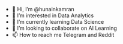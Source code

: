 - 👋 Hi, I’m @hunainkamran
- 👀 I’m interested in Data Analytics
- 🌱 I’m currently learning Data Science
- 💞️ I’m looking to collaborate on AI Learning
- 📫 How to reach me Telegram and Reddit

<!---
hunainkamran/hunainkamran is a ✨ special ✨ repository because its `README.md` (this file) appears on your GitHub profile.
You can click the Preview link to take a look at your changes.
--->
